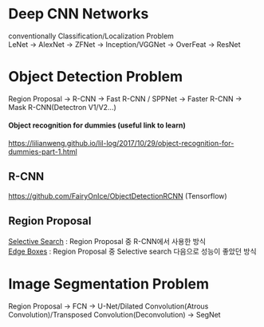 # Deep CNN Networks
conventionally Classification/Localization Problem<br>
LeNet -> AlexNet -> ZFNet -> Inception/VGGNet -> OverFeat -> ResNet

# Object Detection Problem
Region Proposal -> R-CNN -> Fast R-CNN / SPPNet -> Faster R-CNN -> Mask R-CNN(Detectron V1/V2...)<br>

#### Object recognition for dummies (useful link to learn)
https://lilianweng.github.io/lil-log/2017/10/29/object-recognition-for-dummies-part-1.html

## R-CNN
https://github.com/FairyOnIce/ObjectDetectionRCNN (Tensorflow)

## Region Proposal
[Selective Search](http://www.huppelen.nl/publications/selectiveSearchDraft.pdf) : Region Proposal 중 R-CNN에서 사용한 방식 <br>
[Edge Boxes](https://pdollar.github.io/files/papers/ZitnickDollarECCV14edgeBoxes.pdf) : Region Proposal 중 Selective search 다음으로 성능이 좋았던 방식

# Image Segmentation Problem
Region Proposal -> FCN -> U-Net/Dilated Convolution(Atrous Convolution)/Transposed Convolution(Deconvolution) -> SegNet